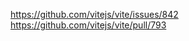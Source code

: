 <!--  参考issues -->

https://github.com/vitejs/vite/issues/842
https://github.com/vitejs/vite/pull/793
